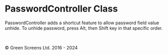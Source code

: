 # PasswordController Class

PasswordController adds a shortcut feature to allow password field value unhide.
To unhide password, press Alt, then Shift key in that specific order.

<br>

&copy; Green Screens Ltd. 2016 - 2024
